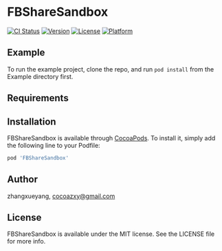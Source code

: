 # FBShareSandbox

[![CI Status](https://img.shields.io/travis/zhangxueyang/FBShareSandbox.svg?style=flat)](https://travis-ci.org/zhangxueyang/FBShareSandbox)
[![Version](https://img.shields.io/cocoapods/v/FBShareSandbox.svg?style=flat)](https://cocoapods.org/pods/FBShareSandbox)
[![License](https://img.shields.io/cocoapods/l/FBShareSandbox.svg?style=flat)](https://cocoapods.org/pods/FBShareSandbox)
[![Platform](https://img.shields.io/cocoapods/p/FBShareSandbox.svg?style=flat)](https://cocoapods.org/pods/FBShareSandbox)

## Example

To run the example project, clone the repo, and run `pod install` from the Example directory first.

## Requirements

## Installation

FBShareSandbox is available through [CocoaPods](https://cocoapods.org). To install
it, simply add the following line to your Podfile:

```ruby
pod 'FBShareSandbox'
```

## Author

zhangxueyang, cocoazxy@gmail.com

## License

FBShareSandbox is available under the MIT license. See the LICENSE file for more info.
